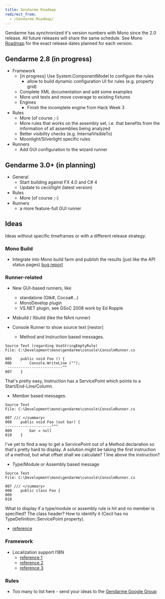 ```yaml
---
title: Gendarme Roadmap
redirect_from:
  - /Gendarme.Roadmap/
---
```


Gendarme has synchronized it's version numbers with Mono since the 2.0 release. All future releases will share the same schedule. See Mono [Roadmap](/docs/about-mono/roadmap/) for the exact release dates planned for each version.

## Gendarme 2.8 (in progress)

-   Framework
    -   [in progress] Use System.ComponentModel to configure the rules
        -   allow to build dynamic configuration UI for rules (e.g. property grid)
    -   Complete XML documentation and add some examples
    -   More unit tests and move coverage to existing fixtures
    -   Engines
        -   Finish the incomplete engine from Hack Week 3
-   Rules
    -   More (of course ;-)
    -   More rules that works on the assembly set, i.e. that benefits from the information of all assemblies being analyzed
    -   Better visibility checks (e.g. InternalVisibleTo)
    -   Moonlight/Silverlight specific rules
-   Runners
    -   Add GUI configuration to the wizard runner

## Gendarme 3.0+ (in planning)

-   General
    -   Start building against FX 4.0 and C# 4
    -   Update to cecil/light (latest version)
-   Rules
    -   More (of course ;-)
-   Runners
    -   a more feature-full GUI runner

## Ideas

Ideas without specific timeframes or with a different release strategy.

### Mono Build

-   Integrate into Mono build farm and publish the results (just like the API status pages) [bug report](https://bugzilla.novell.com/show_bug.cgi?id=403499)

### Runner-related

-   New GUI-based runners, like
    -   standalone (Gtk#, Cocoa#...)
    -   MonoDevelop plugin
    -   VS.NET plugin, see GSoC 2008 work by Ed Ropple

-   Msbuild / Xbuild (like the NAnt runner)

-   Console Runner to show source text [nestor]
    -   Method and Instruction based messages.

<!-- -->

    Source Text (regarding UseStringEmptyRule)
    File: C:\Development\mono\gendarme\console\ConsoleRunner.cs

    005    public void Foo () {
    006        Console.WriteLine ("");
     -------------------------^^
    007    }

That's pretty easy, Instruction has a ServicePoint which points to a Start/End-Line/Column.

-   Member based messages.

<!-- -->

    Source Text
    File: C:\Development\mono\gendarme\console\ConsoleRunner.cs

    007 /// </summary>
    008    public void Foo (out bar) {
    ---------------------^^^
    009        bar = null
    010    }

I've yet to find a way to get a ServicePoint out of a Method declaration so that's pretty hard to display. A solution might be taking the first instruction of a method, but what offset shall we calculate? 1 line above the instruction?

-   Type/Module or Assembly based message

<!-- -->

    Source Text
    File: C:\Development\mono\gendarme\console\ConsoleRunner.cs

    007 /// </summary>
    008    public class Foo {
    009
    010

What to display if a type/module or assembly rule is hit and no member is specified? The class header? How to identify it (Cecil has no TypeDefinition::ServicePoint property).

-   [reference](https://lists.dot.net/pipermail/mono-devel-list/2006-September/020651.html)

### Framework

-   Localization support I18N
    -   [reference 1](https://lists.dot.net/pipermail/mono-devel-list/2006-September/020651.html)
    -   [reference 2](https://lists.dot.net/pipermail/mono-devel-list/2006-August/020161.html)
    -   [reference 3](https://lists.dot.net/pipermail/mono-devel-list/2006-August/020166.html)

### Rules

-   Too many to list here - send your ideas to the [Gendarme Google Group](http://groups.google.com/group/gendarme)
